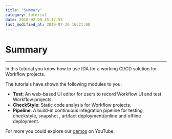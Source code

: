 ```yaml
---
title: "Summary"
category: tutorial
date: 2018-02-09 15:17:55
last_modified_at: 2019-07-26 16:21:00
---
```


# Summary
***

In this tutorial you know how to use IDA for a working CI/CD solution for Workflow projects.

The tutorials have shown the following modules to you:

* **Test**: An web-based UI editor for users to record Workflow UI and test Workflow projects.
* **CheckStyle**: Static code analysis for Workflow projects.
* **Pipeline**: A build-in continuous integration pipeline for testing, checkstyle, snapshot , artifact deployment(online and offline deployment.

For more you could explore our [demos](https://www.youtube.com/playlist?list=PLvnkIpbV-59aKdOujdn30R7KRZ0qLd8Cg) on YouTube.


